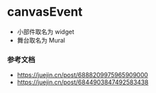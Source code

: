 # canvasEvent
* 小部件取名为 widget
* 舞台取名为 Mural


### 参考文档
* https://juejin.cn/post/6888209975965909000
* https://juejin.cn/post/6844903847492583438